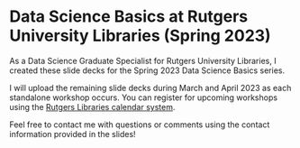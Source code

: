 # Data Science Basics at Rutgers University Libraries (Spring 2023)

As a Data Science Graduate Specialist for Rutgers University Libraries, I created these slide decks for the Spring 2023 Data Science Basics series.

I will upload the remaining slide decks during March and April 2023 as each standalone workshop occurs. You can register for upcoming workshops using the [Rutgers Libraries calendar system](https://libcal.rutgers.edu/calendar/nblworkshops).

Feel free to contact me with questions or comments using the contact information provided in the slides!
